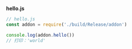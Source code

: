 **hello.js**

```js
// hello.js
const addon = require('./build/Release/addon')

console.log(addon.hello())
// 打印：'world'
```


